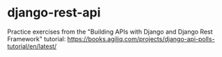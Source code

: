 # django-rest-api

Practice exercises from the "Building APIs with Django and Django Rest Framework" tutorial: 
https://books.agiliq.com/projects/django-api-polls-tutorial/en/latest/